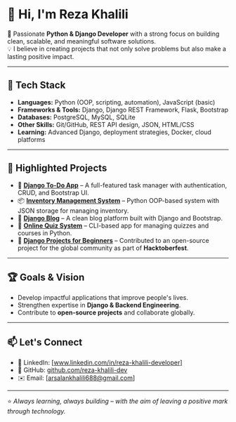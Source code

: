 # 👋 Hi, I'm Reza Khalili  

🚀 Passionate **Python & Django Developer** with a strong focus on building clean, scalable, and meaningful software solutions.  
💡 I believe in creating projects that not only solve problems but also make a lasting positive impact.  

---

## 🔧 Tech Stack
- **Languages:** Python (OOP, scripting, automation), JavaScript (basic)  
- **Frameworks & Tools:** Django, Django REST Framework, Flask, Bootstrap  
- **Databases:** PostgreSQL, MySQL, SQLite  
- **Other Skills:** Git/GitHub, REST API design, JSON, HTML/CSS  
- **Learning:** Advanced Django, deployment strategies, Docker, cloud platforms  

---

## 📌 Highlighted Projects
- 📝 [**Django To-Do App**](https://github.com/reza-khalili-dev/django-todo) – A full-featured task manager with authentication, CRUD, and Bootstrap UI.  
- 📦 [**Inventory Management System**](https://github.com/reza-khalili-dev/inventory-management-system) – Python OOP-based system with JSON storage for managing inventory.  
- 📰 [**Django Blog**](https://github.com/reza-khalili-dev/django-blog) – A clean blog platform built with Django and Bootstrap.  
- 🎯 [**Online Quiz System**](https://github.com/reza-khalili-dev/online-quiz-system) – CLI-based app for managing quizzes and courses in Python.  
- 🤝 [**Django Projects for Beginners**](https://github.com/reza-khalili-dev/Django-Projects-for-beginners) – Contributed to an open-source project for the global community as part of **Hacktoberfest**.  
 

---

## 🏆 Goals & Vision
- Develop impactful applications that improve people's lives.  
- Strengthen expertise in **Django & Backend Engineering**.  
- Contribute to **open-source projects** and collaborate globally.  


---

## 📫 Let's Connect
- 💼 LinkedIn: [www.linkedin.com/in/reza-khalili-developer]  
- 🐙 GitHub: [github.com/reza-khalili-dev](https://github.com/reza-khalili-dev)  
- ✉️ Email: [arsalankhalili688@gmail.com]  

---
⭐️ *Always learning, always building – with the aim of leaving a positive mark through technology.*
